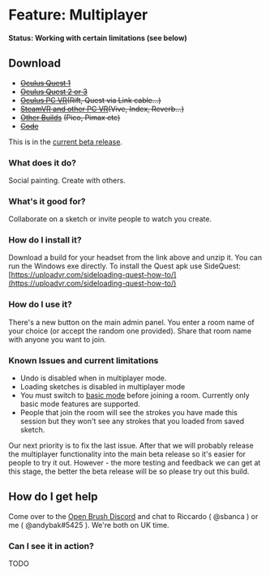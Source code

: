 # Feature: Multiplayer

#### Status: Working with certain limitations (see below)

## Download

* [~~Oculus Quest 1~~](https://nightly.link/icosa-foundation/open-brush/workflows/build/multiplayer%2Fui/Oculus%20Quest%20\(2%2B\).zip)
* [~~Oculus Quest 2 or 3~~](https://nightly.link/icosa-foundation/open-brush/workflows/build/multiplayer%2Fui/Oculus%20Quest%20\(2%2B\).zip)
* [~~Oculus PC VR~~](https://nightly.link/icosa-foundation/open-brush/workflows/build/multiplayer%2Fui/Windows%20Rift.zip)~~(Rift, Quest via Link cable...)~~
* [~~SteamVR and other PC VR~~](https://nightly.link/icosa-foundation/open-brush/workflows/build/multiplayer%2Fui/Windows%20OpenXR.zip)~~(Vive, Index, Reverb...)~~
* [~~Other Builds~~](https://nightly.link/icosa-foundation/open-brush/workflows/build/multiplayer%2Fui) ~~(Pico, Pimax etc)~~
* [~~Code~~](https://github.com/icosa-foundation/open-brush/tree/multiplayer/ui)

&#x20;This is in the [current beta release](open-brush-beta-docs.md).

### What does it do?

Social painting. Create with others.

### What's it good for?

Collaborate on a sketch or invite people to watch you create.

### How do I install it?

Download a build for your headset from the link above and unzip it. You can run the Windows exe directly. To install the Quest apk use SideQuest: [https://uploadvr.com/sideloading-quest-how-to/](https://uploadvr.com/sideloading-quest-how-to/)

### How do I use it?

There's a new button on the main admin panel. You enter a room name of your choice (or accept the random one provided). Share that room name with anyone you want to join.

### Known Issues and current limitations

* Undo is disabled when in multiplayer mode.
* Loading sketches is disabled in multiplayer mode
* You must switch to [basic mode](../user-guide/using-the-open-brush-tools-quick-tools-and-menu-panels/tool-panels.md) before joining a room. Currently only basic mode features are supported.
* People that join the room will see the strokes you have made this session but they won't see any strokes that you loaded from saved sketch.

Our next priority is to fix the last issue. After that we will probably release the multiplayer functionality into the main beta release so it's easier for people to try it out. However - the more testing and feedback we can get at this stage, the better the beta release will be so please try out this build.

## How do I get help

Come over to the [Open Brush Discord](https://discord.openbrush.app) and chat to Riccardo ( @sbanca ) or me ( @andybak#5425 ). We're both on UK time.

### Can I see it in action?

TODO
